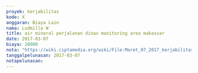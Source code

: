 ```yaml
---
proyek: kerjabilitas
kode: X
anggaran: Biaya Lain
nama: Ludmilla W
title: air mineral perjalanan dinas monitoring area makassar
date: 2017-03-07
biaya: 20000
nota: "https://wiki.ciptamedia.org/wiki/File:Maret_07_2017_kerjabilitas_X_beli_aqua_ludmilla765.jpg"
tanggalpelunasan: 2017-03-07
notapelunasan:
---
```

